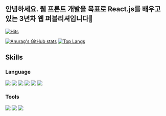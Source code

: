 ## 안녕하세요. 웹 프론트 개발을 목표로 React.js를 배우고 있는 3년차 웹 퍼블리셔입니다👋

[![Hits](https://hits.seeyoufarm.com/api/count/incr/badge.svg?url=https%3A%2F%2Fgithub.com%2Fkhoon7624%2Fhit-counter&count_bg=%2379C83D&title_bg=%23555555&icon=&icon_color=%23E7E7E7&title=hits&edge_flat=false)](https://hits.seeyoufarm.com)

[![Anurag's GitHub stats](https://github-readme-stats.vercel.app/api?username=khoon7624&hide=stars&show_icons=true&theme=radical)](https://github.com/anuraghazra/github-readme-stats) [![Top Langs](https://github-readme-stats.vercel.app/api/top-langs/?username=khoon7624&layout=compact&theme=radical)](https://github.com/anuraghazra/github-readme-stats)



## Skills
### Language
<img src="https://img.shields.io/badge/HTML5-E34F26.svg?&style=for-the-badge&logo=HTML5&logoColor=white"/> <img src="https://img.shields.io/badge/CSS3-1572b6.svg?&style=for-the-badge&logo=CSS3&logoColor=white"/> <img src="https://img.shields.io/badge/JavaScript-f7df1e.svg?&style=for-the-badge&logo=JavaScript&logoColor=white"/> <img src="https://img.shields.io/badge/jQuery-0769ad.svg?&style=for-the-badge&logo=jQuery&logoColor=white"/> <img src="https://img.shields.io/badge/Bootstrap-7952b3.svg?&style=for-the-badge&logo=Bootstrap&logoColor=white"/> <img src="https://img.shields.io/badge/React-61dafb.svg?&style=for-the-badge&logo=React&logoColor=white"/>

### Tools
<img src="https://img.shields.io/badge/VisualStudioCode-5c2d91.svg?&style=for-the-badge&logo=VisualStudioCode&logoColor=white"/> <img src="https://img.shields.io/badge/IntelliJIDEA-000000.svg?&style=for-the-badge&logo=IntelliJIDEA&logoColor=white"/> <img src="https://img.shields.io/badge/EclipseIDE-2C2255.svg?&style=for-the-badge&logo=EclipseIDE&logoColor=white"/>
